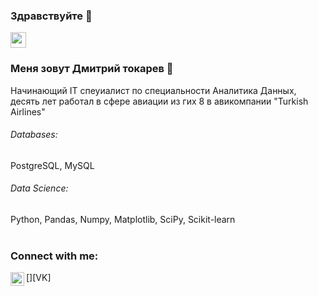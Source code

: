 ### Здравствуйте 👋

<p><a href="https://spb.hh.ru/resume/671660efff0bf3cf740039ed1f6f5265793070"><img src="https://img.shields.io/badge/linkedin-%230077B5.svg?&style=for-the-badge&logo=linkedin&logoColor=white" height=25></a>  </p>

### Меня зовут Дмитрий токарев :raising_hand: 

Начинающий IT спеуиалист по специальности Аналитика Данных, десять лет работал в сфере авиации из гих 8 в авикомпании "Turkish Airlines"

###### Databases: 
PostgreSQL, MySQL

###### Data Science: 
Python, Pandas, Numpy, Matplotlib, SciPy, Scikit-learn
<br><br>
### Connect with me:
[<img align="left" alt="Dmitrii Tokarev | VK" width="22px" src="https://vk.com/id107559" />][VK]
